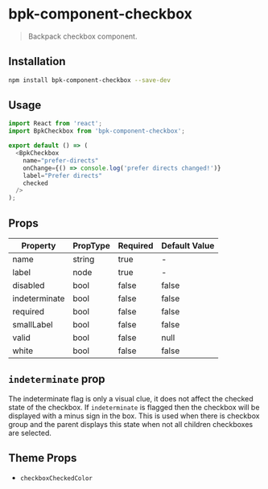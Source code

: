 # bpk-component-checkbox

> Backpack checkbox component.

## Installation

```sh
npm install bpk-component-checkbox --save-dev
```

## Usage

```js
import React from 'react';
import BpkCheckbox from 'bpk-component-checkbox';

export default () => (
  <BpkCheckbox
    name="prefer-directs"
    onChange={() => console.log('prefer directs changed!')}
    label="Prefer directs"
    checked
  />
);
```

## Props

| Property      | PropType | Required | Default Value |
| ------------- | -------- | -------- | ------------- |
| name          | string   | true     | -             |
| label         | node     | true     | -             |
| disabled      | bool     | false    | false         |
| indeterminate | bool     | false    | false         |
| required      | bool     | false    | false         |
| smallLabel    | bool     | false    | false         |
| valid         | bool     | false    | null          |
| white         | bool     | false    | false         |

## `indeterminate` prop

The indeterminate flag is only a visual clue, it does not affect the checked state of the checkbox. If `indeterminate` is flagged then the checkbox will be displayed with a minus sign in the box.  This is used when there is checkbox group and the parent displays this state when not all children checkboxes are selected.

## Theme Props

+ `checkboxCheckedColor`
